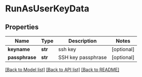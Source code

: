 # RunAsUserKeyData

## Properties
Name | Type | Description | Notes
------------ | ------------- | ------------- | -------------
**keyname** | **str** | ssh key | [optional] 
**passphrase** | **str** | SSH key passphrase | [optional] 

[[Back to Model list]](../README.md#documentation-for-models) [[Back to API list]](../README.md#documentation-for-api-endpoints) [[Back to README]](../README.md)

